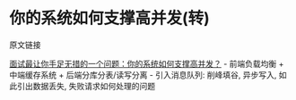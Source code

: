 # 你的系统如何支撑高并发(转)

原文链接

[面试最让你手足无措的一个问题：你的系统如何支撑高并发？](https://learnku.com/laravel/t/24359)
    - 前端负载均衡 + 中端缓存系统 + 后端分库分表/读写分离
    - 引入消息队列: 削峰填谷, 异步写入, 如此引出数据丢失, 失败请求如何处理的问题
